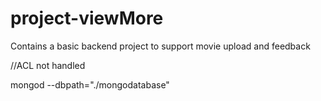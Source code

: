 # project-viewMore
Contains a basic backend project to support movie upload and feedback

//ACL not handled

mongod --dbpath="./mongodatabase"